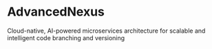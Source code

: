 # AdvancedNexus
Cloud-native, AI-powered microservices architecture for scalable and intelligent code branching and versioning
